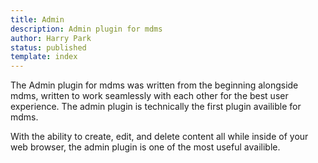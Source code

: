 ```yaml
---
title: Admin
description: Admin plugin for mdms 
author: Harry Park
status: published
template: index
---
```

The Admin plugin for mdms was written from the beginning alongside mdms, written to work seamlessly with each other for the best user experience. The admin plugin is technically the first plugin availible for mdms.

With the ability to create, edit, and delete content all while inside of your web browser, the admin plugin is one of the most useful availible.